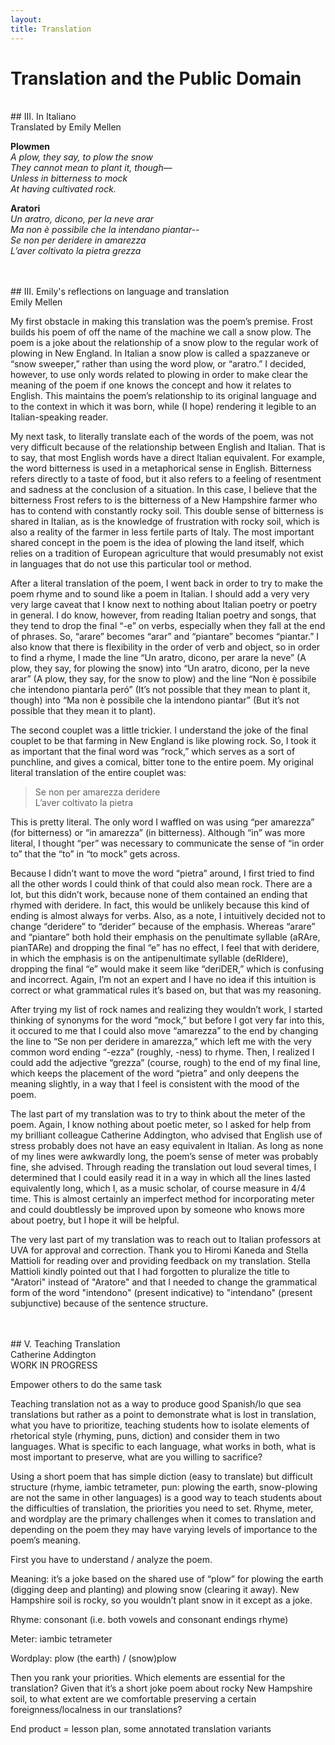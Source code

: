 ```yaml
---
layout: 
title: Translation 
---
```

# **Translation and the Public Domain**
<br/>
## III. In Italiano <br/>
Translated by Emily Mellen


**Plowmen** <br/>
_A plow, they say, to plow the snow_<br/>
_They cannot mean to plant it, though—_<br/>
_Unless in bitterness to mock_<br/>
_At having cultivated rock._<br/>

**Aratori** <br/>
_Un aratro, dicono, per la neve arar_<br/>
_Ma non è possibile che la intendano piantar--_<br/>
_Se non per deridere in amarezza_<br/>
_L’aver coltivato la pietra grezza_<br/>


<br/>
<br/>
## III. Emily's reflections on language and translation<br/>
Emily Mellen

My first obstacle in making this translation was the poem’s premise. Frost builds his poem of off the name of the machine we call a snow plow. The poem is a joke about the relationship of a snow plow to the regular work of plowing in New England. In Italian a snow plow is called a spazzaneve or “snow sweeper,” rather than using the word plow, or “aratro.” I decided, however, to use only words related to plowing in order to make clear the meaning of the poem if one knows the concept and how it relates to English. This maintains the poem’s relationship to its original language and to the context in which it was born, while (I hope) rendering it legible to an Italian-speaking reader. 

My next task, to literally translate each of the words of the poem, was not very difficult because of the relationship between English and Italian. That is to say, that most English words have a direct Italian equivalent. For example, the word bitterness is used in a metaphorical sense in English. Bitterness refers directly to a taste of food, but it also refers to a feeling of resentment and sadness at the conclusion of a situation. In this case, I believe that the bitterness Frost refers to is the bitterness of a New Hampshire farmer who has to contend with constantly rocky soil. This double sense of bitterness is shared in Italian, as is the knowledge of frustration with rocky soil, which is also a reality of the farmer in less fertile parts of Italy. The most important shared concept in the poem is the idea of plowing the land itself, which relies on a tradition of European agriculture that would presumably not exist in languages that do not use this particular tool or method.

After a literal translation of the poem, I went back in order to try to make the poem rhyme and to sound like a poem in Italian. I should add a very very very large caveat that I know next to nothing about Italian poetry or poetry in general. I do know, however, from reading Italian poetry and songs, that they tend to drop the final “-e” on verbs, especially when they fall at the end of phrases. So, “arare” becomes “arar” and “piantare” becomes “piantar.” I also know that there is flexibility in the order of verb and object, so in order to find a rhyme, I made the line “Un aratro, dicono, per arare la neve” (A plow, they say, for plowing the snow) into “Un aratro, dicono, per la neve arar” (A plow, they say, for the snow to plow) and the line “Non è possibile che intendono piantarla peró” (It’s not possible that they mean to plant it, though) into “Ma non è possibile che la intendono piantar” (But it’s not possible that they mean it to plant). 

The second couplet was a little trickier. I understand the joke of the final couplet to be that farming in New England is like plowing rock. So, I took it as important that the final word was “rock,” which serves as a sort of punchline, and gives a comical, bitter tone to the entire poem. My original literal translation of the entire couplet was:

> Se non per amarezza deridere<br/>
> L’aver coltivato la pietra<br/>

This is pretty literal. The only word I waffled on was using “per amarezza” (for bitterness) or “in amarezza” (in bitterness). Although “in” was more literal, I thought “per” was necessary to communicate the sense of “in order to” that the “to” in “to mock” gets across. 

Because I didn’t want to move the word “pietra” around, I first tried to find all the other words I could think of that could also mean rock. There are a lot, but this didn’t work, because none of them contained an ending that rhymed with deridere. In fact, this would be unlikely because this kind of ending is almost always for verbs. Also, as a note, I intuitively decided not to change “deridere” to “derider” because of the emphasis. Whereas “arare” and “piantare” both hold their emphasis on the penultimate syllable (aRAre, pianTARe) and dropping the final “e” has no effect, I feel that with deridere, in which the emphasis is on the antipenultimate syllable (deRIdere), dropping the final “e” would make it seem like “deriDER,” which is confusing and incorrect. Again, I’m not an expert and I have no idea if this intuition is correct or what grammatical rules it’s based on, but that was my reasoning.

After trying my list of rock names and realizing they wouldn’t work, I started thinking of synonyms for the word “mock,” but before I got very far into this, it occured to me that I could also move “amarezza” to the end by changing the line to “Se non per deridere in amarezza,” which left me with the very common word ending “-ezza” (roughly, -ness) to rhyme. Then, I realized I could add the adjective “grezza” (course, rough) to the end of my final line, which keeps the placement of the word “pietra” and only deepens the meaning slightly, in a way that I feel is consistent with the mood of the poem.

The last part of my translation was to try to think about the meter of the poem. Again, I know nothing about poetic meter, so I asked for help from my brilliant colleague Catherine Addington, who advised that English use of stress probably does not have an easy equivalent in Italian. As long as none of my lines were awkwardly long, the poem’s sense of meter was probably fine, she advised. Through reading the translation out loud several times, I determined that I could easily read it in a way in which all the lines lasted equivalently long, which I, as a music scholar, of course measure in 4/4 time. This is almost certainly an imperfect method for incorporating meter and could doubtlessly be improved upon by someone who knows more about poetry, but I hope it will be helpful.

The very last part of my translation was to reach out to Italian professors at UVA for approval and correction. Thank you to Hiromi Kaneda and Stella Mattioli for reading over and providing feedback on my translation. Stella Mattioli kindly pointed out that I had forgotten to pluralize the title to "Aratori" instead of "Aratore" and that I needed to change the grammatical form of the word "intendono" (present indicative) to "intendano" (present subjunctive) because of the sentence structure.
 

<br/>
<br/>
## V. Teaching Translation<br/>
Catherine Addington<br/>
WORK IN PROGRESS<br/>

Empower others to do the same task

Teaching translation not as a way to produce good Spanish/lo que sea translations but rather as a point to demonstrate what is lost in translation, what you have to prioritize, teaching students how to isolate elements of rhetorical style (rhyming, puns, diction) and consider them in two languages. What is specific to each language, what works in both, what is most important to preserve, what are you willing to sacrifice?

Using a short poem that has simple diction (easy to translate) but difficult structure (rhyme, iambic tetrameter, pun: plowing the earth, snow-plowing are not the same in other languages) is a good way to teach students about the difficulties of translation, the priorities you need to set. Rhyme, meter, and wordplay are the primary challenges when it comes to translation and depending on the poem they may have varying levels of importance to the poem’s meaning.

First you have to understand / analyze the poem.

Meaning: it’s a joke based on the shared use of “plow” for plowing the earth (digging deep and planting) and plowing snow (clearing it away). New Hampshire soil is rocky, so you wouldn’t plant snow in it except as a joke.

Rhyme: consonant (i.e. both vowels and consonant endings rhyme)

Meter: iambic tetrameter

Wordplay: plow (the earth) / (snow)plow

Then you rank your priorities. Which elements are essential for the translation? Given that it’s a short joke poem about rocky New Hampshire soil, to what extent are we comfortable preserving a certain foreignness/localness in our translations?

End product = lesson plan, some annotated translation variants
